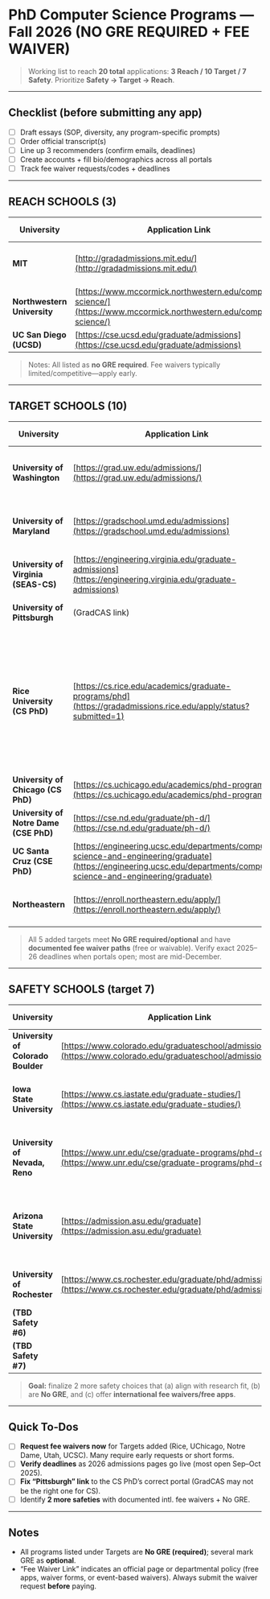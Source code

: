# PhD Computer Science Programs — Fall 2026 (NO GRE REQUIRED + FEE WAIVER)

> Working list to reach **20 total** applications: **3 Reach / 10 Target / 7 Safety**.
> Prioritize **Safety → Target → Reach**.

---

## Checklist (before submitting any app)

* [ ] Draft essays (SOP, diversity, any program-specific prompts)
* [ ] Order official transcript(s)
* [ ] Line up 3 recommenders (confirm emails, deadlines)
* [ ] Create accounts + fill bio/demographics across all portals
* [ ] Track fee waiver requests/codes + deadlines

---

## REACH SCHOOLS (3)

| University                  | Application Link                                                                                                     | Fee Waiver Link                                                                                                                                                                  | Deadline     | Application Status |
| --------------------------- | -------------------------------------------------------------------------------------------------------------------- | -------------------------------------------------------------------------------------------------------------------------------------------------------------------------------- | ------------ | ------------------ |
| **MIT**                     | [http://gradadmissions.mit.edu/](http://gradadmissions.mit.edu/)                                                     | [http://gradadmissions.mit.edu/about/diversity-initiatives/fee-waiver](http://gradadmissions.mit.edu/about/diversity-initiatives/fee-waiver)                                     | Dec 15, 2025 |                    |
| **Northwestern University** | [https://www.mccormick.northwestern.edu/computer-science/](https://www.mccormick.northwestern.edu/computer-science/) | [https://www.mccormick.northwestern.edu/computer-science/academics/graduate/admissions/](https://www.mccormick.northwestern.edu/computer-science/academics/graduate/admissions/) | Dec 15, 2025 |                    |
| **UC San Diego (UCSD)**     | [https://cse.ucsd.edu/graduate/admissions](https://cse.ucsd.edu/graduate/admissions)                                 | (Dept/Grad Div fee waiver page)                                                                                                                                                  | Dec 17, 2025 |                    |

> Notes: All listed as **no GRE required**. Fee waivers typically limited/competitive—apply early.

---

## TARGET SCHOOLS (10)

| University                                           | Application Link                                                                                                                                                         | Fee Waiver Link                                                                                                                                      | Deadline                | Application Status                                                      |
| ---------------------------------------------------- | ------------------------------------------------------------------------------------------------------------------------------------------------------------------------ | ---------------------------------------------------------------------------------------------------------------------------------------------------- | ----------------------- | ----------------------------------------------------------------------- |
| **University of Washington**                         | [https://grad.uw.edu/admissions/](https://grad.uw.edu/admissions/)                                                                                                       | [https://www.cs.washington.edu/academics/phd/admissions](https://www.cs.washington.edu/academics/phd/admissions)                                     | Dec 15, 2025            | Application partially filled (opens 9/1). Need to apply for fee waiver. |
| **University of Maryland**                           | [https://gradschool.umd.edu/admissions](https://gradschool.umd.edu/admissions)                                                                                           | [https://gradschool.umd.edu/feewaiverinformation](https://gradschool.umd.edu/feewaiverinformation)                                                   | Dec 05, 2025            | Unfinished. Need recommenders, essays (multiple), fee waiver.           |
| **University of Virginia (SEAS-CS)**                 | [https://engineering.virginia.edu/graduate-admissions](https://engineering.virginia.edu/graduate-admissions)                                                             | **Free apps for 2026**                                                                                                                               | Dec 15, 2025            | Unfinished. Need essays, transcript, recommendation.                    |
| **University of Pittsburgh**                         | (GradCAS link)                                                                                                                                                           | Fee waiver within same form                                                                                                                          | Jan ??, 2026            | Not started, starts in september                                                           |
| **Rice University (CS PhD)**                         | [https://cs.rice.edu/academics/graduate-programs/phd](https://gradadmissions.rice.edu/apply/status?submitted=1)                                                               | **No application fee (PhD)**                                                                                                                         | **TBA** (typically Dec) | Application filled. SOP is AI generated (oops) reach school anyways likely wont get accepted. Need to send IELTS score to some code. Will see about this once my safety schools are submitted                  |
| **University of Chicago (CS PhD)**                   | [https://cs.uchicago.edu/academics/phd-program/](https://cs.uchicago.edu/academics/phd-program/)                                                                         | **Fee waiver available (incl. intl., hardship)**                                                                                                     | **TBA** (Dec)           | New. GRE optional.                                                      |
| **University of Notre Dame (CSE PhD)**               | [https://cse.nd.edu/graduate/ph-d/](https://cse.nd.edu/graduate/ph-d/)                                                                                                   | **Fee waiver available (intl. eligible)**                                                                                                            | **TBA** (Dec)           | New. GRE not required.                                                  |
| **UC Santa Cruz (CSE PhD)**                          | [https://engineering.ucsc.edu/departments/computer-science-and-engineering/graduate](https://engineering.ucsc.edu/departments/computer-science-and-engineering/graduate) | **Departmental fee waiver (intl. eligible)**                                                                                                         | **TBA** (Dec)           | account created, admissions open in October                                                    |
| **Northeastern** | [https://enroll.northeastern.edu/apply/](https://enroll.northeastern.edu/apply/)  | fee waiver granted | **TBA** (Dec) | fee wavier granted, application not started |

> All 5 added targets meet **No GRE required/optional** and have **documented fee waiver paths** (free or waivable). Verify exact 2025–26 deadlines when portals open; most are mid-December.

---

## SAFETY SCHOOLS (target 7)

| University                         | Application Link                                                                                                       | Fee Waiver Link                                                                                                                                                                            | Deadline     | Application Status                                                               |
| ---------------------------------- | ---------------------------------------------------------------------------------------------------------------------- | ------------------------------------------------------------------------------------------------------------------------------------------------------------------------------------------ | ------------ | -------------------------------------------------------------------------------- |
| **University of Colorado Boulder** | [https://www.colorado.edu/graduateschool/admissions](https://www.colorado.edu/graduateschool/admissions)               | [https://www.colorado.edu/graduateschool/admissions/application-requirements/application-fee](https://www.colorado.edu/graduateschool/admissions/application-requirements/application-fee) | Dec 15, 2025 | Application unfinished; many fields required.                                    |
| **Iowa State University**          | [https://www.cs.iastate.edu/graduate-studies/](https://www.cs.iastate.edu/graduate-studies/)                           | Dept page                                                                                                                                                                                  | Jan 15, 2026 | **Action**: confirm GRE waiver eligibility + fee waiver route.                   |
| **University of Nevada, Reno**     | [https://www.unr.edu/cse/graduate-programs/phd-cs](https://www.unr.edu/cse/graduate-programs/phd-cs)                   | Grad School fee waiver page / request                                                                                                                                                      | Jan 15, 2026 | New. GRE **not required**. **Action**: confirm app fee waiver route for intl.    |
| **Arizona State University**       | [https://admission.asu.edu/graduate](https://admission.asu.edu/graduate)                                               | Graduate College fee waiver/events                                                                                                                                                         | Jan 15, 2026 | From Additional list. **Action**: confirm intl. waiver (often via events/codes). |
| **University of Rochester**        | [https://www.cs.rochester.edu/graduate/phd/admissions.html](https://www.cs.rochester.edu/graduate/phd/admissions.html) | Dept hardship-based fee waiver                                                                                                                                                             | Jan 15, 2026 | From Additional list. GRE not required.                                          |
| **(TBD Safety #6)**                |                                                                                                                        |                                                                                                                                                                                            |              |                                                                                  |
| **(TBD Safety #7)**                |                                                                                                                        |                                                                                                                                                                                            |              |                                                                                  |

> **Goal:** finalize 2 more safety choices that (a) align with research fit, (b) are **No GRE**, and (c) offer **international fee waivers/free apps**.

---

## Quick To‑Dos

* [ ] **Request fee waivers now** for Targets added (Rice, UChicago, Notre Dame, Utah, UCSC). Many require early requests or short forms.
* [ ] **Verify deadlines** as 2026 admissions pages go live (most open Sep–Oct 2025).
* [ ] **Fix “Pittsburgh” link** to the CS PhD’s correct portal (GradCAS may not be the right one for CS).
* [ ] Identify **2 more safeties** with documented intl. fee waivers + No GRE.

---

## Notes

* All programs listed under Targets are **No GRE (required)**; several mark GRE as **optional**.
* “Fee Waiver Link” indicates an official page or departmental policy (free apps, waiver forms, or event-based waivers). Always submit the waiver request **before** paying.
